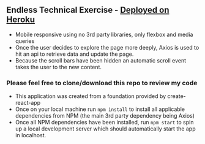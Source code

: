 ## Endless Technical Exercise - [Deployed on Heroku](https://endless-scz.herokuapp.com/)
- Mobile responsive using no 3rd party libraries, only flexbox and media queries
- Once the user decides to explore the page more deeply, Axios is used to hit an api to retrieve data and update the page.  
- Because the scroll bars have been hidden an automatic scroll event takes the user to the new content. 

### Please feel free to clone/download this repo to review my code
- This application was created from a foundation provided by create-react-app
- Once on your local machine run `npm install` to install all applicable dependencies from NPM (the main 3rd party dependency being Axios)
- Once all NPM dependencies have been installed, run `npm start` to spin up a local development server which should automatically start the app in localhost. 